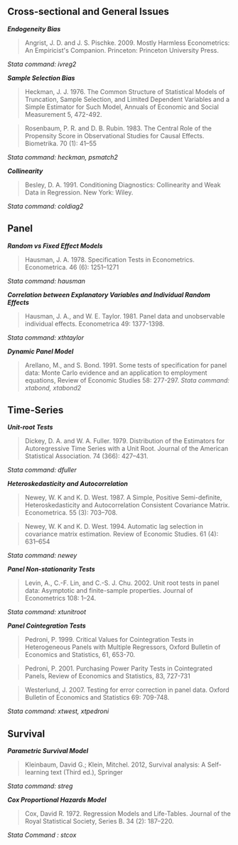 ## Cross-sectional and General Issues

***Endogeneity Bias***

> Angrist, J. D. and J. S. Pischke. 2009. Mostly Harmless Econometrics: An Empiricist's Companion.  Princeton: Princeton University Press.

*Stata command: ivreg2*

***Sample Selection Bias***

> Heckman, J. J. 1976. The Common Structure of Statistical Models of Truncation, Sample Selection, and Limited Dependent Variables and a Simple Estimator for Such Model, Annuals of Economic and Social Measurement 5, 472-492.

> Rosenbaum, P. R. and D. B. Rubin. 1983. The Central Role of the Propensity Score in Observational Studies for Causal Effects. Biometrika. 70 (1): 41–55

*Stata command: heckman, psmatch2*

***Collinearity***

> Besley, D. A. 1991. Conditioning Diagnostics: Collinearity and Weak Data in Regression. New York: Wiley.

*Stata command: coldiag2*

## Panel


***Random vs Fixed Effect Models***

> Hausman, J. A. 1978. Specification Tests in Econometrics. Econometrica. 46 (6): 1251–1271

*Stata command: hausman*


***Correlation between Explanatory Variables and Individual Random Effects***

> Hausman, J. A., and W. E. Taylor. 1981. Panel data and unobservable individual effects. Econometrica 49: 1377-1398.

*Stata command: xthtaylor*

***Dynamic Panel Model***
> Arellano, M., and S. Bond. 1991. Some tests of specification for panel data: Monte Carlo evidence and an application to employment equations,  Review of Economic Studies 58: 277-297.
*Stata command: xtabond, xtabond2*

## Time-Series

***Unit-root Tests***

> Dickey, D. A. and W. A. Fuller. 1979. Distribution of the Estimators for Autoregressive Time Series with a Unit Root. Journal of the American Statistical Association. 74 (366): 427–431.

*Stata command: dfuller*

***Heteroskedasticity and Autocorrelation***

> Newey, W. K and K. D. West. 1987. A Simple, Positive Semi-definite, Heteroskedasticity and Autocorrelation Consistent Covariance Matrix. Econometrica. 55 (3): 703–708.

> Newey, W. K and K. D. West. 1994. Automatic lag selection in covariance matrix estimation. Review of Economic Studies. 61 (4): 631–654

*Stata command: newey*

***Panel Non-stationarity Tests***

> Levin, A., C.-F. Lin, and C.-S. J. Chu. 2002. Unit root tests in panel data: Asymptotic and finite-sample properties. Journal of Econometrics 108: 1–24.

*Stata command: xtunitroot*

***Panel Cointegration Tests***

> Pedroni, P. 1999. Critical Values for Cointegration Tests in Heterogeneous Panels with Multiple Regressors, Oxford Bulletin of Economics and Statistics, 61, 653-70.

> Pedroni, P. 2001. Purchasing Power Parity Tests in Cointegrated Panels, Review of Economics and Statistics, 83, 727-731

> Westerlund, J. 2007. Testing for error correction in panel data.  Oxford Bulletin of Economics and Statistics 69: 709-748.

*Stata command: xtwest, xtpedroni*

## Survival

***Parametric Survival Model***

> Kleinbaum, David G.; Klein, Mitchel. 2012, Survival analysis: A Self-learning text (Third ed.), Springer

*Stata command: streg*

***Cox Proportional Hazards Model***

> Cox, David R. 1972. Regression Models and Life-Tables. Journal of the Royal Statistical Society, Series B. 34 (2): 187–220.

*Stata Command : stcox*
